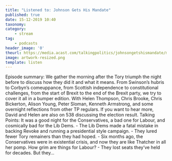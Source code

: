 ```yaml
---
title: "Listened to: Johnson Gets His Mandate"
published: true
date: 15-12-2019 10:40
taxonomy:
category:
	- stream
tag:
	- podcasts
header_image: '0'
theurl: https://media.acast.com/talkingpolitics/johnsongetshismandate/media.mp3
image: artwork-resized.png
template: listen
--- 
```

Episode summary: We gather the morning after the Tory triumph the night before to discuss how they did it and what it means. From Swinson’s hubris to Corbyn’s comeuppance, from Scottish independence to constitutional challenges, from the start of Brexit to the end of the Brexit party, we try to cover it all in a bumper edition. With Helen Thompson, Chris Brooke, Chris Bickerton, Alison Young, Peter Sloman, Kenneth Armstrong, and some overnight reflections from other TP regulars. If you want to hear more, David and Helen are also on 538 discussing the election result. Talking Points: It was a good night for the Conservatives, a bad one for Labour, and cosmically bad for the Lib Dems. - The Lib Dems made a fatal mistake in backing Revoke and running a presidential style campaign. - They lured fewer Tory remainers than they had hoped. - Six months ago, the Conservatives were in existential crisis, and now they are like Thatcher in all her pomp. How grim are things for Labour? - They lost seats they’ve held for decades. But they…
